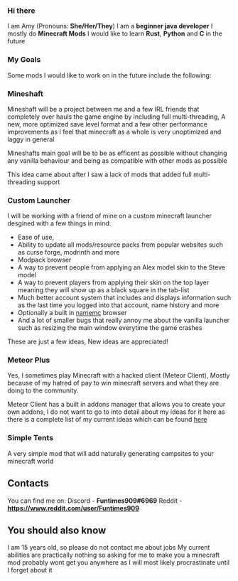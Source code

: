 ### Hi there


I am Amy (Pronouns: **She/Her/They**)
I am a **beginner java developer**
I mostly do **Minecraft Mods**
I would like to learn **Rust**, **Python** and **C** in the future


### My Goals


Some mods I would like to work on in the future include the following:


### Mineshaft


Mineshaft will be a project between me and a few IRL friends that completely over hauls the game engine by including full multi-threading, A new, more optimized save level format and a few other performance improvements as I feel that minecraft as a whole is very unoptimized and laggy in general

Mineshafts main goal will be to be as efficent as possible without changing any vanilla behaviour and being as compatible with other mods as possible

This idea came about after I saw a lack of mods that added full multi-threading support


### Custom Launcher


I will be working with a friend of mine on a custom minecraft launcher desgined with a few things in mind: 

- Ease of use, 
- Ability to update all mods/resource packs from popular websites such as curse forge, modrinth and more
- Modpack browser 
- A way to prevent people from applying an Alex model skin to the Steve model
- A way to prevent players from applying their skin on the top layer meaning they will show up as a black square in the tab-list
- Much better account system that includes and displays information such as the last time you logged into that account, name history and more
- Optionally a built in [namemc](https://namemc.com) browser
- And a lot of smaller bugs that really annoy me about the vanilla launcher such as resizing the main window everytime the game crashes 

These are just a few ideas, New ideas are appreciated!

### Meteor Plus


Yes, I sometimes play Minecraft with a hacked client (Meteor Client), Mostly because of my hatred of pay to win minecraft servers and what they are doing to the community.

Meteor Client has a built in addons manager that allows you to create your own addons, I do not want to go to into detail about my ideas for it here as there is a complete list of my current ideas which can be found [here](https://github.com/Funtimes909/Meteor-Plus/blob/main/Ideas.txt)


### Simple Tents


A very simple mod that will add naturally generating campsites to your minecraft world


## Contacts

You can find me on:
Discord - **Funtimes909#6969**
Reddit - **https://www.reddit.com/user/Funtimes909**


## You should also know

I am 15 years old, so please do not contact me about jobs
My current abilities are practically nothing so asking for me to make you a minecraft mod probably wont get you anywhere as I will most likely procrastinate until I forget about it

